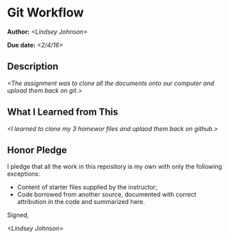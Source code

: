 # Git Workflow

**Author:** _\<Lindsey Johnson\>_

**Due date:** _\<2/4/16\>_

## Description

_\<The assignment was to clone all the documents onto our computer and upload them back on git.\>_

## What I Learned from This

_\<I learned to clone my 3 homewor files and uplaod them back on github.\>_

## Honor Pledge

I pledge that all the work in this repository is my own with only the following exceptions:

* Content of starter files supplied by the instructor;
* Code borrowed from another source, documented with correct attribution in the code and summarized here.

Signed,

_\<Lindsey Johnson\>_
